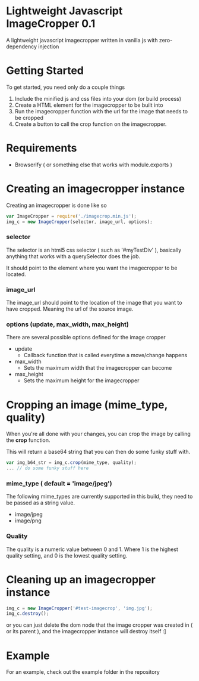 # Lightweight Javascript ImageCropper 0.1

A lightweight javascript imagecropper written in vanilla js
with zero-dependency injection

# Getting Started

To get started, you need only do a couple things 

1. Include the minified js and css files into your dom (or build process)
2. Create a HTML element for the imagecropper to be built into 
3. Run the imagecropper function with the url for the image that needs to be cropped
4. Create a button to call the crop function on the imagecropper.

# Requirements

* Browserify ( or something else that works with module.exports ) 

# Creating an imagecropper instance
Creating an imagecropper is done like so 

```javascript
var ImageCropper = require('./imagecrop.min.js');
img_c = new ImageCropper(selector, image_url, options);
```

### selector
The selector is an html5 css selector ( such as '#myTestDiv' ), basically anything that works with a querySelector does the job.

It should point to the element where you want the imagecropper to be located.

### image_url
The image_url should point to the location of the image that you want to have cropped. Meaning the url of the source image.

### options (update, max_width, max_height)
There are several possible options defined for the image cropper 

* update
  * Callback function that is called everytime a move/change happens
* max_width
  * Sets the maximum width that the imagecropper can become
* max_height
  * Sets the maximum height for the imagecropper

# Cropping an image (mime_type, quality)
When you're all done with your changes, you can crop the image by calling the **crop** function.

This will return a base64 string that you can then do some funky stuff with.

```javascript
var img_b64_str = img_c.crop(mime_type, quality);
... // do some funky stuff here
```

### mime_type ( default = 'image/jpeg')
The following mime_types are currently supported in this build, they need to be passed as a string value.
* image/jpeg
* image/png

### Quality
The quality is a numeric value between 0 and 1. Where 1 is the highest quality setting, and 0 is the lowest quality setting. 

# Cleaning up an imagecropper instance

```javascript
img_c = new ImageCropper('#test-imagecrop', 'img.jpg');
img_c.destroy();
```

or you can just delete the dom node that the image cropper was created in ( or its parent ),
and the imagecropper instance will destroy itself :]

# Example
For an example, check out the example folder in the repository
